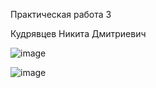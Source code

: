 Практическая работа 3

Кудрявцев Никита Дмитриевич


![image](https://github.com/user-attachments/assets/03ce5ccd-4324-45c9-b51f-e379531d59b5)

![image](https://github.com/user-attachments/assets/efbc8c83-9d03-4527-b45c-550f47e97052)
